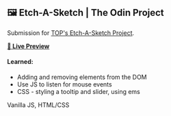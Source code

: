 ## 🖼️ Etch-A-Sketch | The Odin Project

Submission for [TOP's Etch-A-Sketch Project](https://www.theodinproject.com/lessons/foundations-etch-a-sketch).

**[🔗 Live Preview](https://1ynelle.github.io/etch-a-sketch/)**

#### Learned:

- Adding and removing elements from the DOM
- Use JS to listen for mouse events
- CSS - styling a tooltip and slider, using ems

Vanilla JS, HTML/CSS
